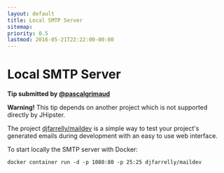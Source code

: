```yaml
---
layout: default
title: Local SMTP Server
sitemap:
priority: 0.5
lastmod: 2016-05-21T22:22:00-00:00
---
```


# Local SMTP Server

__Tip submitted by [@pascalgrimaud](https://github.com/pascalgrimaud)__

**Warning!** This tip depends on another project which is not supported directly by JHipster.

The project [djfarrelly/maildev](https://github.com/djfarrelly/MailDev) is a simple way to test your project's generated emails during development with an easy to use web interface.

To start locally the SMTP server with Docker:

```
docker container run -d -p 1080:80 -p 25:25 djfarrelly/maildev
```
